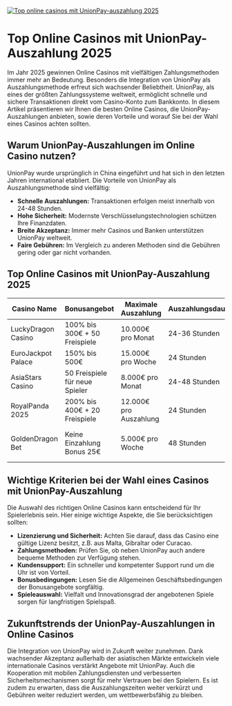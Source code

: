 [![Top online casinos mit UnionPay-auszahlung 2025](https://123-caf.pages.dev/gitsignup.png)](https://vrmoo.ru/Bt82HjjY)

<h1>Top Online Casinos mit UnionPay-Auszahlung 2025</h1>  <p>Im Jahr 2025 gewinnen Online Casinos mit vielfältigen Zahlungsmethoden immer mehr an Bedeutung. Besonders die Integration von UnionPay als Auszahlungsmethode erfreut sich wachsender Beliebtheit. UnionPay, als eines der größten Zahlungssysteme weltweit, ermöglicht schnelle und sichere Transaktionen direkt vom Casino-Konto zum Bankkonto. In diesem Artikel präsentieren wir Ihnen die besten Online Casinos, die UnionPay-Auszahlungen anbieten, sowie deren Vorteile und worauf Sie bei der Wahl eines Casinos achten sollten.</p>  <h2>Warum UnionPay-Auszahlungen im Online Casino nutzen?</h2>  <p>UnionPay wurde ursprünglich in China eingeführt und hat sich in den letzten Jahren international etabliert. Die Vorteile von UnionPay als Auszahlungsmethode sind vielfältig:</p>  <ul>   <li><strong>Schnelle Auszahlungen:</strong> Transaktionen erfolgen meist innerhalb von 24-48 Stunden.</li>   <li><strong>Hohe Sicherheit:</strong> Modernste Verschlüsselungstechnologien schützen Ihre Finanzdaten.</li>   <li><strong>Breite Akzeptanz:</strong> Immer mehr Casinos und Banken unterstützen UnionPay weltweit.</li>   <li><strong>Faire Gebühren:</strong> Im Vergleich zu anderen Methoden sind die Gebühren gering oder gar nicht vorhanden.</li> </ul>  <h2>Top Online Casinos mit UnionPay-Auszahlung 2025</h2>  <table>   <thead>     <tr>       <th>Casino Name</th>       <th>Bonusangebot</th>       <th>Maximale Auszahlung</th>       <th>Auszahlungsdauer</th>       <th>Besondere Merkmale</th>     </tr>   </thead>   <tbody>     <tr>       <td>LuckyDragon Casino</td>       <td>100% bis 300€ + 50 Freispiele</td>       <td>10.000€ pro Monat</td>       <td>24-36 Stunden</td>       <td>Große Auswahl an asiatischen Spielen, VIP-Programm</td>     </tr>     <tr>       <td>EuroJackpot Palace</td>       <td>150% bis 500€</td>       <td>15.000€ pro Woche</td>       <td>24 Stunden</td>       <td>Multi-Sprachen Support, Live Dealer</td>     </tr>     <tr>       <td>AsiaStars Casino</td>       <td>50 Freispiele für neue Spieler</td>       <td>8.000€ pro Monat</td>       <td>24-48 Stunden</td>       <td>UnionPay-exklusive Promotionen, große Spielbibliothek</td>     </tr>     <tr>       <td>RoyalPanda 2025</td>       <td>200% bis 400€ + 20 Freispiele</td>       <td>12.000€ pro Auszahlung</td>       <td>24 Stunden</td>       <td>Benutzerfreundliche App, schnelle Auszahlungen</td>     </tr>     <tr>       <td>GoldenDragon Bet</td>       <td>Keine Einzahlung Bonus 25€</td>       <td>5.000€ pro Woche</td>       <td>48 Stunden</td>       <td>Top Mobile Performance, umfangreicher Kundendienst</td>     </tr>   </tbody> </table>  <h2>Wichtige Kriterien bei der Wahl eines Casinos mit UnionPay-Auszahlung</h2>  <p>Die Auswahl des richtigen Online Casinos kann entscheidend für Ihr Spielerlebnis sein. Hier einige wichtige Aspekte, die Sie berücksichtigen sollten:</p>  <ul>   <li><strong>Lizenzierung und Sicherheit:</strong> Achten Sie darauf, dass das Casino eine gültige Lizenz besitzt, z.B. aus Malta, Gibraltar oder Curacao.</li>   <li><strong>Zahlungsmethoden:</strong> Prüfen Sie, ob neben UnionPay auch andere bequeme Methoden zur Verfügung stehen.</li>   <li><strong>Kundensupport:</strong> Ein schneller und kompetenter Support rund um die Uhr ist von Vorteil.</li>   <li><strong>Bonusbedingungen:</strong> Lesen Sie die Allgemeinen Geschäftsbedingungen der Bonusangebote sorgfältig.</li>   <li><strong>Spieleauswahl:</strong> Vielfalt und Innovationsgrad der angebotenen Spiele sorgen für langfristigen Spielspaß.</li> </ul>  <h2>Zukunftstrends der UnionPay-Auszahlungen in Online Casinos</h2>  <p>Die Integration von UnionPay wird in Zukunft weiter zunehmen. Dank wachsender Akzeptanz außerhalb der asiatischen Märkte entwickeln viele internationale Casinos verstärkt Angebote mit UnionPay. Auch die Kooperation mit mobilen Zahlungsdiensten und verbesserten Sicherheitsmechanismen sorgt für mehr Vertrauen bei den Spielern. Es ist zudem zu erwarten, dass die Auszahlungszeiten weiter verkürzt und Gebühren weiter reduziert werden, um wettbewerbsfähig zu bleiben.</p>